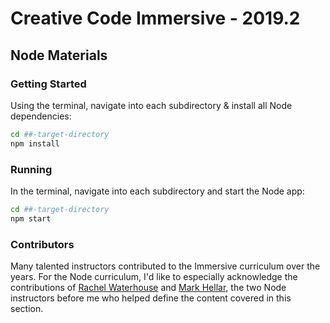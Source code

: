 # Creative Code Immersive - 2019.2
## Node Materials


###  Getting Started

Using the terminal, navigate into each subdirectory & install all Node dependencies:
```sh
cd ##-target-directory
npm install
```


### Running

In the terminal, navigate into each subdirectory and start the Node app:

```sh
cd ##-target-directory
npm start
```

### Contributors

Many talented instructors contributed to the Immersive curriculum over the years.  For the Node curriculum, I'd like to especially acknowledge the contributions of [Rachel Waterhouse](https://github.com/rose-water) and [Mark Hellar](https://github.com/mhellar), the two Node instructors before me who helped define the content covered in this section.

